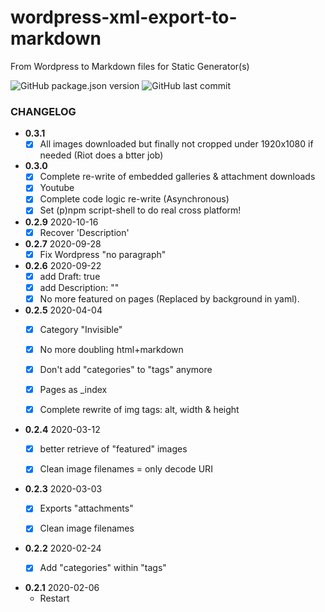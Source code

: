 # wordpress-xml-export-to-markdown
From Wordpress to Markdown files for Static Generator(s)

![GitHub package.json version](https://img.shields.io/github/package-json/v/tigersway/wordpress-xml-export-to-markdown?style=flat-square) ![GitHub last commit](https://img.shields.io/github/last-commit/tigersway/wordpress-xml-export-to-markdown?style=flat-square)


### CHANGELOG

- **0.3.1**
  + [x] All images downloaded but finally not cropped under 1920x1080 if needed (Riot does a btter job)

- **0.3.0**
  + [x] Complete re-write of embedded galleries & attachment downloads
  + [x] Youtube
  + [x] Complete code logic re-write (Asynchronous)
  + [x] Set (p)npm script-shell to do real cross platform!

- **0.2.9** 2020-10-16
  + [x] Recover 'Description'

- **0.2.7** 2020-09-28
  + [x] Fix Wordpress "no paragraph"

- **0.2.6** 2020-09-22
  + [x] add Draft: true
  + [x] add Description: ""
  + [x] No more featured on pages (Replaced by background in yaml).

- **0.2.5** 2020-04-04
  + [x] Category "Invisible"
  + [x] No more doubling html+markdown
  + [x] Don't add "categories" to "tags" anymore
  + [x] Pages as _index
  + [x] Complete rewrite of img tags: alt, width & height


- **0.2.4** 2020-03-12
  + [x] better retrieve of "featured" images
  + [x] Clean image filenames = only decode URI


- **0.2.3** 2020-03-03
  + [x] Exports "attachments"
  + [x] Clean image filenames


- **0.2.2** 2020-02-24
  + [x] Add "categories" within "tags"


- **0.2.1** 2020-02-06
  + Restart
